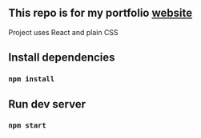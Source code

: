 ## This repo is for my portfolio [website](https://msx47.github.io)

Project uses React and plain CSS

## Install dependencies

### `npm install`

## Run dev server

### `npm start`
